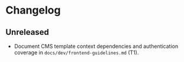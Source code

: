 # Changelog

## Unreleased
- Document CMS template context dependencies and authentication coverage in `docs/dev/frontend-guidelines.md` (T1).
